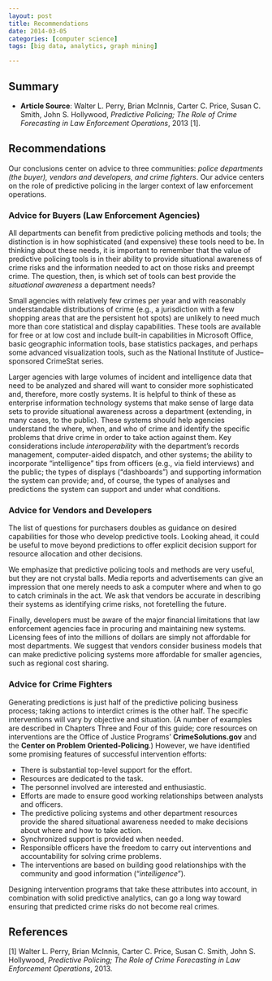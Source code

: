 ```yaml
---
layout: post
title: Recommendations
date: 2014-03-05
categories: [computer science]
tags: [big data, analytics, graph mining]

---
```


Summary
---
* **Article Source**: Walter L. Perry, Brian McInnis, Carter C. Price, Susan C. Smith, John S. Hollywood, *Predictive Policing; The Role of Crime Forecasting in Law Enforcement Operations*, 2013 [1].


Recommendations
---Our conclusions center on advice to three communities: *police departments (the buyer), vendors and developers, and crime fighters*. Our advice centers on the role of predictive policing in the larger context of law enforcement operations.
### Advice for Buyers (Law Enforcement Agencies)All departments can benefit from predictive policing methods and tools; the distinction is in how sophisticated (and expensive) these tools need to be. In thinking about these needs, it is important to remember that the value of predictive policing tools is in their ability to provide situational awareness of crime risks and the information needed to act on those risks and preempt crime. The question, then, is which set of tools can best provide the *situational awareness* a department needs?
Small agencies with relatively few crimes per year and with reasonably understandable distributions of crime (e.g., a jurisdiction with a few shopping areas that are the persistent hot spots) are unlikely to need much more than core statistical and display capabilities. These tools are available for free or at low cost and include built-in capabilities in Microsoft Office, basic geographic information tools, base statistics packages, and perhaps some advanced visualization tools, such as the National Institute of Justice–sponsored CrimeStat series.

Larger agencies with large volumes of incident and intelligence data that need to be analyzed and shared will want to consider more sophisticated and, therefore, more costly systems. It is helpful to think of these as enterprise information technology systems that make sense of large data sets to provide situational awareness across a department (extending, in many cases, to the public). These systems should help agencies understand the where, when, and who of crime and identify the specific problems that drive crime in order to take action against them. Key considerations include *interoperability* with the department’s records management, computer-aided dispatch, and other systems; the ability to incorporate “intelligence” tips from officers (e.g., via field interviews) and the public; the types of displays (“dashboards”) and supporting information the system can provide; and, of course, the types of analyses and predictions the system can support and under what conditions.### Advice for Vendors and DevelopersThe list of questions for purchasers doubles as guidance on desired capabilities for those who develop predictive tools. Looking ahead, it could be useful to move beyond predictions to offer explicit decision support for resource allocation and other decisions.We emphasize that predictive policing tools and methods are very useful, but they are not crystal balls. Media reports and advertisements can give an impression that one merely needs to ask a computer where and when to go to catch criminals in the act. We ask that vendors be accurate in describing their systems as identifying crime risks, not foretelling the future.Finally, developers must be aware of the major financial limitations that law enforcement agencies face in procuring and maintaining new systems. Licensing fees of into the millions of dollars are simply not affordable for most departments. We suggest that vendors consider business models that can make predictive policing systems more affordable for smaller agencies, such as regional cost sharing.### Advice for Crime FightersGenerating predictions is just half of the predictive policing business process; taking actions to interdict crimes is the other half. The specific interventions will vary by objective and situation. (A number of examples are described in Chapters Three and Four of this guide; core resources on interventions are the Office of Justice Programs’ **CrimeSolutions.gov** and the **Center on Problem Oriented-Policing**.) However, we have identified some promising features of successful intervention efforts:
* There is substantial top-level support for the effort.  
* Resources are dedicated to the task.
* The personnel involved are interested and enthusiastic.
* Efforts are made to ensure good working relationships between analysts andofficers.  
* The predictive policing systems and other department resources provide the shared situational awareness needed to make decisions about where and how to take action.
* Synchronized support is provided when needed.
* Responsible officers have the freedom to carry out interventions and accountability for solving crime problems.
* The interventions are based on building good relationships with the community and good information (“*intelligence*”).
Designing intervention programs that take these attributes into account, in combination with solid predictive analytics, can go a long way toward ensuring that predicted crime risks do not become real crimes.
References
---
[1] Walter L. Perry, Brian McInnis, Carter C. Price, Susan C. Smith, John S. Hollywood, *Predictive Policing; The Role of Crime Forecasting in Law Enforcement Operations*, 2013.
